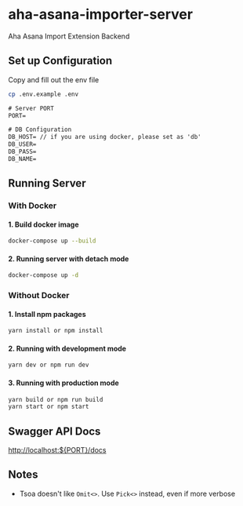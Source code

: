 # aha-asana-importer-server



Aha Asana Import Extension Backend

## Set up Configuration

Copy and fill out the env file

```sh
cp .env.example .env
```

```txt
# Server PORT
PORT=

# DB Configuration
DB_HOST= // if you are using docker, please set as 'db'
DB_USER=
DB_PASS=
DB_NAME=
```

## Running Server

### With Docker

#### 1. Build docker image

```sh
docker-compose up --build
```

#### 2. Running server with detach mode

```sh
docker-compose up -d
```

### Without Docker

#### 1. Install npm packages

```sh
yarn install or npm install
```

#### 2. Running with development mode

```sh
yarn dev or npm run dev
```

#### 3. Running with production mode

```sh
yarn build or npm run build
yarn start or npm start
```

## Swagger API Docs

<http://localhost:${PORT}/docs>

## Notes

- Tsoa doesn't like `Omit<>`. Use `Pick<>` instead, even if more verbose
